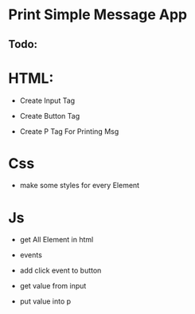 # Print Simple Message App

## Todo:

# HTML:

- Create Input Tag

- Create Button Tag

- Create P Tag For Printing Msg

# Css

- make some styles for every Element

# Js

- get All Element in html

- events 

- add click event to button

- get value from input

- put value into p